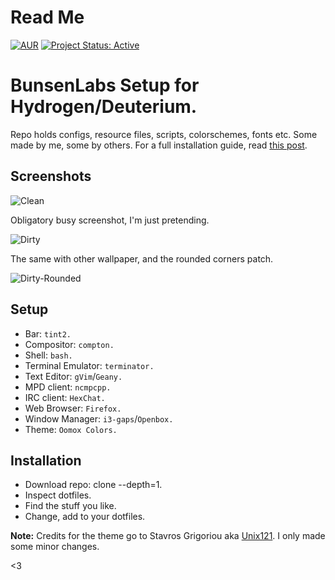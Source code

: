 # Read Me

[![AUR](https://img.shields.io/badge/License-GPLv3-blue.svg)](https://github.com/lgeurts/BunsenLabs-Setup/blob/master/LICENSE.md) [![Project Status: Active](http://www.repostatus.org/badges/latest/active.svg)](http://www.repostatus.org/#active)

# BunsenLabs Setup for Hydrogen/Deuterium.

Repo holds configs, resource files, scripts, colorschemes, fonts etc. Some made by me, some by others. For a full installation guide, read [this post](https://lgeurts.github.io/open%20source/2017/07/11/bunsenlabs-linux-setup-notes-for-dell-inspiron-6000/).

## Screenshots

![Clean](https://github.com/lgeurts/lgeurts.github.io/blob/master/assets/bl-colors-clean.png)

Obligatory busy screenshot, I'm just pretending.

![Dirty](https://github.com/lgeurts/lgeurts.github.io/blob/master/assets/bl-colors-dirty.png)

The same with other wallpaper, and the rounded corners patch.

![Dirty-Rounded](https://github.com/lgeurts/lgeurts.github.io/blob/master/assets/bl-colors-rounded-dirty.png)

## Setup

- Bar: `tint2.`
- Compositor: `compton.`
- Shell: `bash.`
- Terminal Emulator: `terminator.`
- Text Editor: `gVim`/`Geany.`
- MPD client: `ncmpcpp.`
- IRC client: `HexChat.`
- Web Browser: `Firefox.`
- Window Manager: `i3-gaps`/`Openbox.`
- Theme: `Oomox Colors.`

## Installation

- Download repo: clone --depth=1.
- Inspect dotfiles.
- Find the stuff you like.
- Change, add to your dotfiles.

**Note:** Credits for the theme go to Stavros Grigoriou aka [Unix121](https://github.com/unix121). I only made some minor changes.

<3
